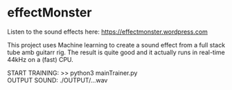 # effectMonster

Listen to the sound effects here: https://effectmonster.wordpress.com

This project uses Machine learning to create a sound effect from a full stack tube amb guitarr rig. The result is quite good and it actually runs in real-time 44kHz on a (fast) CPU.

START TRAINING: >> python3 mainTrainer.py<br>
OUTPUT SOUND: ./OUTPUT/...wav


